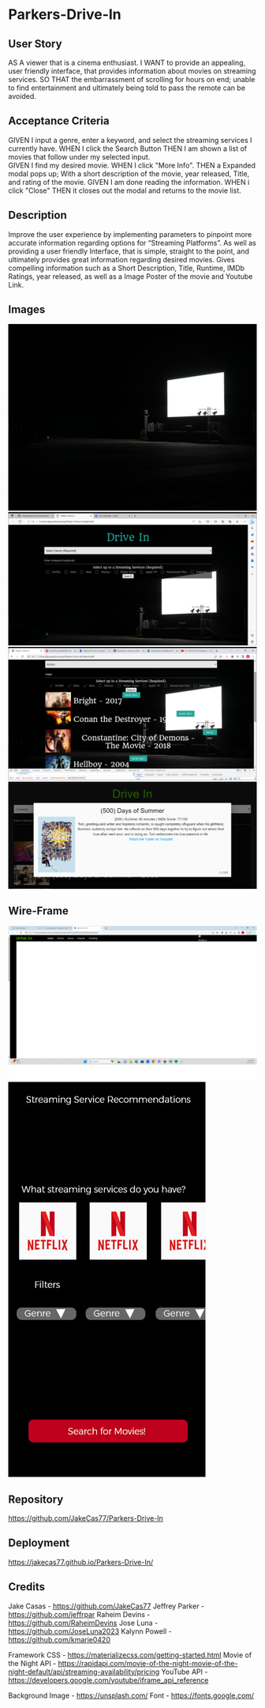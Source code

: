 # Parkers-Drive-In

## User Story

AS A viewer that is a cinema enthusiast.
I WANT to provide an appealing, user friendly interface, that provides information about movies on streaming services.
SO THAT the embarrassment of scrolling for hours on end; unable to find entertainment and ultimately being told to pass the remote can be avoided.

## Acceptance Criteria

GIVEN I input a genre, enter a keyword, and select the streaming services I currently have.
WHEN I click the Search Button
THEN I am shown a list of movies that follow under my selected input.  
GIVEN I find my desired movie.
WHEN I click "More Info".
THEN a Expanded modal pops up; With a short description of the movie, year released, Title, and rating of the movie.
GIVEN I am done reading the information.
WHEN i click "Close" 
THEN it closes out the modal and returns to the movie list. 

## Description

Improve the user experience by implementing parameters to pinpoint more accurate information regarding options for “Streaming Platforms”.
As well as providing a user friendly Interface, that is simple, straight to the point, and ultimately provides great information regarding desired movies.
Gives compelling information such as a Short Description, Title, Runtime, IMDb Ratings, year released, as well as a Image Poster of the movie and Youtube Link.  


## Images

![Alt text](assets/images/drivein.jpg)
![Alt text](assets/images/2023-06-02%20(6).png)
![Alt text](assets/images/2023-06-02%20(3).png)
![Alt text](assets/images/image%20(3).png)

## Wire-Frame

![Alt text](assets/images/image.png)
![Alt text](assets/images/movie-mockup.jpg)

## Repository

https://github.com/JakeCas77/Parkers-Drive-In

## Deployment 

https://jakecas77.github.io/Parkers-Drive-In/

## Credits
Jake Casas - https://github.com/JakeCas77
Jeffrey Parker - https://github.com/jeffrpar
Raheim Devins - https://github.com/RaheimDevins 
Jose Luna - https://github.com/JoseLuna2023
Kalynn Powell - https://github.com/kmarie0420

Framework CSS - https://materializecss.com/getting-started.html
Movie of the Night API - https://rapidapi.com/movie-of-the-night-movie-of-the-night-default/api/streaming-availability/pricing
YouTube API - https://developers.google.com/youtube/iframe_api_reference

Background Image - https://unsplash.com/ 
Font - https://fonts.google.com/ 

